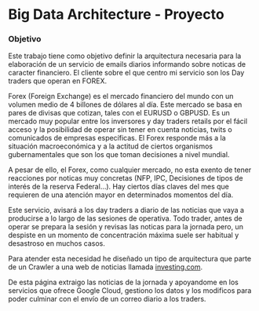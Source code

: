 # **Big Data Architecture** - Proyecto



### Objetivo
Este trabajo tiene como objetivo definir la arquitectura necesaria para la elaboración de un servicio de emails diarios informando sobre noticas de caracter financiero.
El cliente sobre el que centro mi servicio son los Day traders que operan en FOREX.

Forex (Foreign Exchange) es el mercado financiero del mundo con un volumen medio de 4 billones de dólares al día. Este mercado se basa en pares de divisas que cotizan, tales con el EURUSD o GBPUSD.
Es un mercado muy popular entre los inversores y day traders retails por el fácil acceso y la posibilidad de operar sin tener en cuenta noticias, twits o comunicados de empresas específicas. El Forex responde más a la situación macroeconómica y a la actitud de ciertos organismos gubernamentales que son los que toman decisiones a nivel mundial.

A pesar de ello, el Forex, como cualquier mercado, no esta exento de tener reacciones por noticas muy concretas (NFP, IPC, Decisiones de tipos de interés de la reserva Federal…). Hay ciertos días claves del mes que requieren de una atención mayor en determinados momentos del día.

Este servicio, avisará a los day traders a diario de las noticias que vaya a producirse a lo largo de las sesiones de operativa.
Todo trader, antes de operar se prepara la sesión y revisas las noticas para la jornada pero, un despiste en un momento de concentración máxima suele ser habitual y desastroso en muchos casos.

Para atender esta necesidad he diseñado un tipo de arquitectura que parte de un Crawler a una web de noticias llamada [investing.com](https://es.investing.com/economic-calendar/).

De esta página extraigo las noticias de la jornada y apoyandome en los servicios que ofrece Google Cloud, gestiono los datos y los modificos para poder culminar con el envío de un correo diario a los traders.


